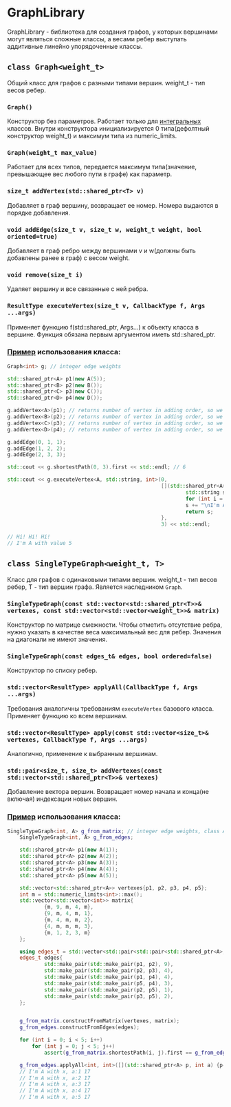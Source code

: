 # GraphLibrary
GraphLibrary - библиотека для создания графов, у которых вершинами могут являться сложные классы, а весами ребер выступать аддитивные линейно упорядоченные классы.

## ```class Graph<weight_t>```
Общий класс для графов с разными типами вершин. weight_t - тип весов ребер.

### ```Graph()```
Конструктор без параметров. Работает только для [интегральных](https://en.cppreference.com/w/cpp/types/is_integral) классов. Внутри конструктора инициализируется 0 типа(дефолтный конструктор weight_t) и максимум типа из numeric_limits.

### ```Graph(weight_t max_value)```
Работает для всех типов, передается максимум типа(значение, превышающее вес любого пути в графе) как параметр.

### ```size_t addVertex(std::shared_ptr<T> v)```
Добавляет в граф вершину, возвращает ее номер. Номера выдаются в порядке добавления.

### ```void addEdge(size_t v, size_t w, weight_t weight, bool oriented=true)```
Добавляет в граф ребро между вершинами v и w(должны быть добавлены ранее в граф) с весом weight.

### ```void remove(size_t i)```
Удаляет вершину и все связанные с ней ребра.

### ```ResultType executeVertex(size_t v, CallbackType f, Args ...args)```
Применяет функцию f(std::shared_ptr<T>, Args...) к объекту класса в вершине. Функция обязана первым аргументом иметь std::shared_ptr<T>.


### [Пример](Examples/GraphExample.h) использования класса:
```c++
Graph<int> g; // integer edge weights

std::shared_ptr<A> p1(new A(5));
std::shared_ptr<B> p2(new B());
std::shared_ptr<C> p3(new C());
std::shared_ptr<D> p4(new D());

g.addVertex<A>(p1); // returns number of vertex in adding order, so we know it has number 0
g.addVertex<B>(p2); // returns number of vertex in adding order, so we know it has number 1
g.addVertex<C>(p3); // returns number of vertex in adding order, so we know it has number 2
g.addVertex<D>(p4); // returns number of vertex in adding order, so we know it has number 3

g.addEdge(0, 1, 1);
g.addEdge(1, 2, 2);
g.addEdge(2, 3, 3);

std::cout << g.shortestPath(0, 3).first << std::endl; // 6

std::cout << g.executeVertex<A, std::string, int>(0,
                                                  [](std::shared_ptr<A> p, int x) {
                                                          std::string s;
                                                          for (int i = 0; i < x; i++) s += "Hi! ";
                                                          s += "\nI'm A with value " + std::to_string(p->x) + "\n";
                                                          return s;
                                                  },
                                                  3) << std::endl;

// Hi! Hi! Hi!
// I'm A with value 5
```

## ```class SingleTypeGraph<weight_t, T>```
Класс для графов с одинаковыми типами вершин. weight_t - тип весов ребер, T - тип вершин графа. Является наследником ```Graph```.

### ```SingleTypeGraph(const std::vector<std::shared_ptr<T>>& vertexes, const std::vector<std::vector<weight_t>>& matrix)```
Конструктор по матрице смежности. Чтобы отметить отсутствие ребра, нужно указать в качестве веса максимальный вес для ребер. Значения на диагонали не имеют значения.

### ```SingleTypeGraph(const edges_t& edges, bool ordered=false)```
Конструктор по списку ребер.

### ```std::vector<ResultType> applyAll(CallbackType f, Args ...args)```
Требования аналогичны требованиям ```executeVertex``` базового класса. Применяет функцию ко всем вершинам.

### ```std::vector<ResultType> apply(const std::vector<size_t>& vertexes, CallbackType f, Args ...args)```
Аналогично, применение к выбранным вершинам.

### ```std::pair<size_t, size_t> addVertexes(const std::vector<std::shared_ptr<T>>& vertexes)```
Добавление вектора вершин. Возвращает номер начала и конца(не включая) индексации новых вершин.


### [Пример](Examples/SingleTypeGraphExample.h) использования класса:
```c++
SingleTypeGraph<int, A> g_from_matrix; // integer edge weights, class A in vertexes
    SingleTypeGraph<int, A> g_from_edges;

    std::shared_ptr<A> p1(new A(1));
    std::shared_ptr<A> p2(new A(2));
    std::shared_ptr<A> p3(new A(3));
    std::shared_ptr<A> p4(new A(4));
    std::shared_ptr<A> p5(new A(5));

    std::vector<std::shared_ptr<A>> vertexes{p1, p2, p3, p4, p5};
    int m = std::numeric_limits<int>::max();
    std::vector<std::vector<int>> matrix{
            {m, 9, m, 4, m},
            {9, m, 4, m, 1},
            {m, 4, m, m, 2},
            {4, m, m, m, 3},
            {m, 1, 2, 3, m}
    };

    using edges_t = std::vector<std::pair<std::pair<std::shared_ptr<A>, std::shared_ptr<A>>, int>>;
    edges_t edges{
            std::make_pair(std::make_pair(p1, p2), 9),
            std::make_pair(std::make_pair(p2, p3), 4),
            std::make_pair(std::make_pair(p1, p4), 4),
            std::make_pair(std::make_pair(p5, p4), 3),
            std::make_pair(std::make_pair(p2, p5), 1),
            std::make_pair(std::make_pair(p3, p5), 2),
    };


    g_from_matrix.constructFromMatrix(vertexes, matrix);
    g_from_edges.constructFromEdges(edges);

    for (int i = 0; i < 5; i++)
        for (int j = 0; j < 5; j++)
            assert(g_from_matrix.shortestPath(i, j).first == g_from_edges.shortestPath(i, j).first);

    g_from_edges.applyAll<int, int>([](std::shared_ptr<A> p, int a) {p->foo(a); return 0;},17);
    // I'm A with x, a:1 17
    // I'm A with x, a:2 17
    // I'm A with x, a:3 17
    // I'm A with x, a:4 17
    // I'm A with x, a:5 17
```








